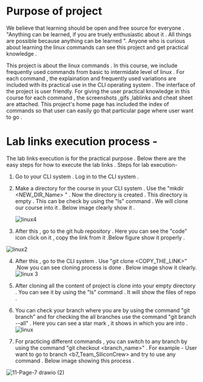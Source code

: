 # Purpose of project 
                          
We believe that learning should be open and free source for everyone . "Anything can be learned, if you are truely enthusiastic about it . All things are possible because anything can be learned ". Anyone who is curious about learning the linux commands  can see this project and get practical knowledge .

This project is about the linux commands .  In this  course, we include frequently used commands from basic to intermidate level of linux . For each command , the explaination and frequently used variations are included with its practical use in the CLI operating system . The interface of the project is user friendly.
For giving the user practical knowledge in this course for  each command , the screenshots ,gifs ,lablinks  and cheat sheet are attached. 
This project's home page has included the index of commands so that user can easily go that particular page where user want to go . 

# Lab links execution process -
The lab links execution is for the practical purpose . Below there are the easy steps for how to execute the lab links . 
 Steps for lab execution-
 1. Go to your CLI system . Log in to the CLI system .

 2. Make a directory for the course in your CLI system . Use the "mkdir <NEW_DIR_Name> <Enter>" . Now the directory is created .
  This directory is empty .  This can be check by using the "ls" command . We will clone our course into it . 
  Below image clearly show it .
  
    ![linux4](https://user-images.githubusercontent.com/110443268/185740734-b4a62b3e-868a-4f83-8938-22697e5c1340.png)

 3. After this , go to the git hub repository . Here you can see the "code" icon click on it , copy the link from it .Below figure show it properly . 
  
  ![linux2](https://user-images.githubusercontent.com/110443268/185741167-8c96214e-f9c4-4f83-a63b-cd5aa36e6705.png)

  4. After this , go to the CLI system . Use "git clone <COPY_THE_LINK>" .Now you can see cloning process is done .
   Below image show it clearly.
  ![linux 3](https://user-images.githubusercontent.com/110443268/185740917-45f823af-88ac-4c15-90cc-75ab5096e6d9.png)

   

  
 5. After cloning all the content of project is clone into your empty directory . You can see it by using the "ls" command . It will show the files of repo .
 6. You can check your branch where you are by using the command "git branch" and for checking the all branches use the command "git branch --all" . Here you can see a star mark , it shows in which you are into .
  ![linux](https://user-images.githubusercontent.com/110443268/185741074-1ded0863-1d14-4cd7-8b7e-1ff50cc84dc0.png)


 7. For practicing different commands , you can switch to any branch by using the command "git checkout <branch_name>" .
  For example - User want to go to branch <b7_Team_SiliconCrew> and try to use any command . Below image showing this process .
 
  ![11-Page-7 drawio (2)](https://user-images.githubusercontent.com/110443268/185741338-76d194f2-9f70-4226-a9ab-ab5e4b7b27f2.png)

  
